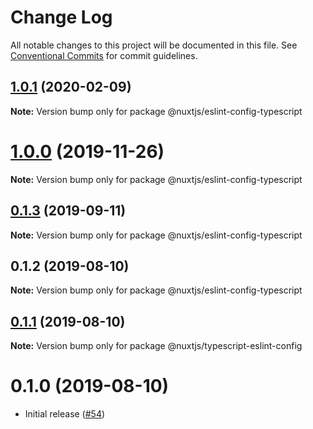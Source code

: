 # Change Log

All notable changes to this project will be documented in this file.
See [Conventional Commits](https://conventionalcommits.org) for commit guidelines.

## [1.0.1](https://github.com/nuxt/eslint-config/compare/@nuxtjs/eslint-config-typescript@1.0.0...@nuxtjs/eslint-config-typescript@1.0.1) (2020-02-09)

**Note:** Version bump only for package @nuxtjs/eslint-config-typescript





# [1.0.0](https://github.com/nuxt/eslint-config/compare/@nuxtjs/eslint-config-typescript@0.1.3...@nuxtjs/eslint-config-typescript@1.0.0) (2019-11-26)

**Note:** Version bump only for package @nuxtjs/eslint-config-typescript





## [0.1.3](https://github.com/nuxt/eslint-config/compare/@nuxtjs/eslint-config-typescript@0.1.2...@nuxtjs/eslint-config-typescript@0.1.3) (2019-09-11)

**Note:** Version bump only for package @nuxtjs/eslint-config-typescript





## 0.1.2 (2019-08-10)

**Note:** Version bump only for package @nuxtjs/eslint-config-typescript





## [0.1.1](https://github.com/nuxt/eslint-config/compare/@nuxtjs/typescript-eslint-config@0.1.0...@nuxtjs/typescript-eslint-config@0.1.1) (2019-08-10)

**Note:** Version bump only for package @nuxtjs/typescript-eslint-config





# 0.1.0 (2019-08-10)

* Initial release ([#54](https://github.com/nuxt/eslint-config/pull/54))
